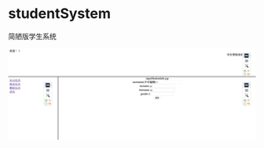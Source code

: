 # studentSystem
简陋版学生系统


![界面](https://raw.githubusercontent.com/dongnengyu/studentSystem/master/img/1.png)
